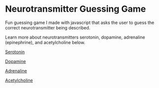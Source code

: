 ﻿# Neurotransmitter Guessing Game
 
Fun guessing game I made with javascript that asks the user to guess the correct neurotransmitter being described. 

Learn more about neurotransmitters serotonin, dopamine, adrenaline (epinephrine), and acetylcholine below.

[Serotonin](https://www.medicalnewstoday.com/articles/232248)

[Dopamine](https://visual.ly/community/infographic/health/12-facts-about-dopamine-you-didnt-know)

[Adrenaline](https://shine365.marshfieldclinic.org/wellness/adrenaline-natural-super-power/)

[Acetylcholine](https://www.verywellmind.com/what-is-acetylcholine-2794810)
